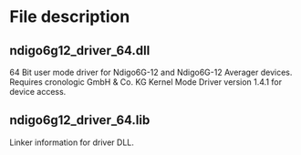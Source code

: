 # File description

## ndigo6g12_driver_64.dll
64 Bit user mode driver for Ndigo6G-12 and Ndigo6G-12 Averager devices. Requires cronologic GmbH & Co. KG Kernel Mode Driver version  1.4.1 for device access.

## ndigo6g12_driver_64.lib
Linker information for driver DLL.

